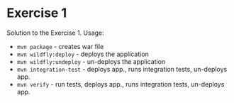 Exercise 1
==========

Solution to the Exercise 1. Usage:

 * `mvn package` - creates war file
 * `mvn wildfly:deploy` - deploys the application
 * `mvn wildfly:undeploy` - un-deploys the application
 * `mvn integration-test` - deploys app., runs integration tests, un-deploys app.
 * `mvn verify` - run tests, deploys app., runs integration tests, un-deploys app.
